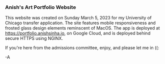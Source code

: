 ### Anish's Art Portfolio Website

This website was created on Sunday March 5, 2023 for my University of Chicago transfer application. The site features mobile responsiveness and frosted glass design elements reminscent of MacOS. The app is deployed at https://portfolio.anishsinha.io, on Google Cloud, and is deployed behind secure HTTPS using NGINX. 

If you're here from the admissions committee, enjoy, and please let me in ((:

-A